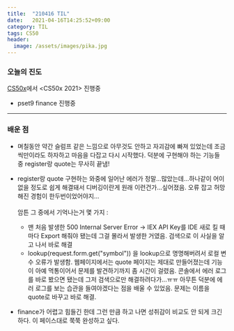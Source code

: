 ```yaml
---
title:  "210416 TIL"
date:   2021-04-16T14:25:52+09:00
category: TIL
tags: CS50
header:
  image: /assets/images/pika.jpg
---
```


<h3>오늘의 진도</h3>

[CS50x](https://cs50.harvard.edu/x/2021/)에서 <CS50x 2021> 진행중

 - pset9 finance 진행중
 
<hr>

<h3>배운 점</h3>

 - 며칠동안 약간 슬럼프 같은 느낌으로 아무것도 안하고 자괴감에 빠져 있었는데 조금씩만이라도 하자하고 마음을 다잡고 다시 시작했다. 덕분에 구현해야 하는 기능들 중 register랑 quote는 무사히 끝냄!
 
 - register랑 quote 구현하는 와중에 일어난 에러가 정말...많았는데...하나같이 어이없을 정도로 쉽게 해결돼서 디버깅이란게 원래 이런건가...싶어졌음. 오류 잡고 허망해진 경험이 한두번이었어야지...
<br><br>암튼 그 중에서 기억나는거 몇 가지 :

	- 맨 처음 발생한 500 Internal Server Error -> IEX API Key를 IDE 새로 킬 때마다 Export 해줘야 됐는데 그걸 몰라서 발생한 거였음. 검색으로 이 사실을 알고 나서 바로 해결
	- lookup(request.form.get("symbol")) 을 lookup으로 명명해버려서 로컬 변수 오류가 발생함. 웹페이지에서는 quote 페이지는 제대로 만들어졌는데 기능이 아예 먹통이어서 문제를 
	발견하기까지 좀 시간이 걸렸음. 콘솔에서 에러 로그를 바로 봤으면 됐는데 그저 검색으로만 해결하려다가...ㅠㅠ 아무튼 덕분에 에러 로그를 보는 습관을 들여야겠다는 점을 배울 수 있었음.
	문제는 이름을 quote로 바꾸고 바로 해결.

 - finance가 어렵고 힘들긴 한데 그런 만큼 하고 나면 성취감이 비교도 안 되게 크긴 하다. 이 페이스대로 쭉쭉 완성하고 싶다.